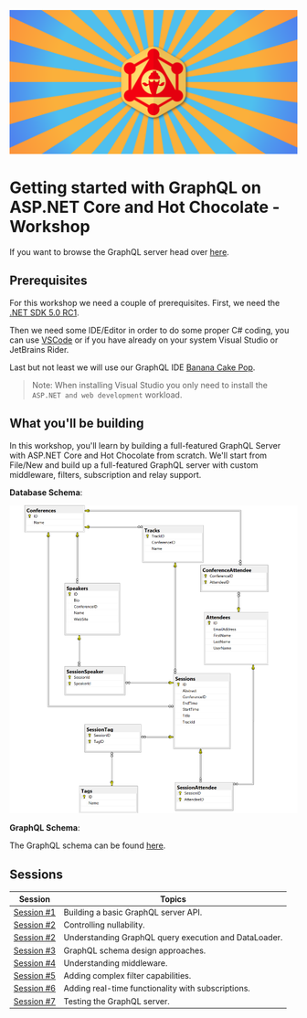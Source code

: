 ![ChilliCream](docs/images/ChilliCream.svg)

# Getting started with GraphQL on ASP.NET Core and Hot Chocolate - Workshop

If you want to browse the GraphQL server head over [here](https://hc-conference-app.azurewebsites.net/playground/).

## Prerequisites

For this workshop we need a couple of prerequisites. First, we need the [.NET SDK 5.0 RC1](https://dotnet.microsoft.com/download/dotnet/5.0).

Then we need some IDE/Editor in order to do some proper C# coding, you can use [VSCode](https://code.visualstudio.com/) or if you have already on your system Visual Studio or JetBrains Rider.

Last but not least we will use our GraphQL IDE [Banana Cake Pop](https://hotchocolate.io/docs/banana-cakepop).

> Note: When installing Visual Studio you only need to install the `ASP.NET and web development` workload.

## What you'll be building

In this workshop, you'll learn by building a full-featured GraphQL Server with ASP.NET Core and Hot Chocolate from scratch. We'll start from File/New and build up a full-featured GraphQL server with custom middleware, filters, subscription and relay support.

**Database Schema**:

![Database Schema Diagram](docs/images/21-conference-planner-db-diagram.png)

**GraphQL Schema**:

The GraphQL schema can be found [here](code/schema.graphql).

## Sessions

| Session | Topics |
| ----- | ---- |
| [Session #1](docs/1-creating-a-graphql-server-project.md) | Building a basic GraphQL server API. |
| [Session #2](docs/2-controlling-nullability.md) | Controlling nullability.  |
| [Session #2](docs/3-understanding-dataLoader.md) | Understanding GraphQL query execution and DataLoader.  |
| [Session #3](docs/4-schema-design.md) | GraphQL schema design approaches. |
| [Session #4](docs/5-understanding-middleware.md) | Understanding middleware. |
| [Session #5](docs/6-adding-complex-filter-capabilities.md) | Adding complex filter capabilities. |
| [Session #6](docs/7-subscriptions.md) | Adding real-time functionality with subscriptions. |
| [Session #7](docs/8-testing-the-graphql-server.md) | Testing the GraphQL server. |
